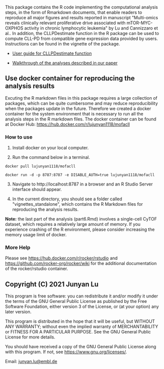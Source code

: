 This package contains the R code implementing the computational analysis steps, in the form of Rmarkdown documents, that enable readers to reproduce all major figures and results reported in manuscript "Multi-omics reveals clinically relevant proliferative drive associated with mTOR-MYC-OXPHOS activity in chronic lymphocytic leukemia" by Lu and Cannizzaro et al.. In addition, the CLLPDestimate function in the R package can be used to compute CLL-PD from compatible gene expression data provided by users. Instructions can be found in the vignette of the package. 

* [User guide for CLLPDestimate function](https://huber-group-embl.github.io/mofaCLL/CLLPDestimate.html)

* [Walkthrough of the analyses described in our paper](https://huber-group-embl.github.io/mofaCLL/analysisProcedure.html)


## Use docker container for reproducing the analysis results

Excuting the R markdown files in this package requires a large collection of packages, which can be quite cumbersome and may reduce reproducibility when the packages update in the future. Therefore we created a docker container for the system environment that is necessary to run all the analysis steps in the R markdown files. The docker container can be found at Docker Hub: https://hub.docker.com/r/lujunyan1118/mofacll 

### How to use

1. Install docker on your local computer.

2. Run the command below in a terminal.

```
docker pull lujunyan1118/mofacll

docker run -d -p 8787:8787 -e DISABLE_AUTH=true lujunyan1118/mofacll
```

3. Navigate to http://localhost:8787 in a browser and an R Studio Server interface should appear. 

4. In the current directory, you should see a folder called "vignettes_standalone", which contains the R Markdown files for reproducing the analysis results.

**Note:** the last part of the analysis (part6.Rmd) involves a single-cell CyTOF dataset, which requires a relatively large amount of memory. If you experience crashing of the R environment, please consider increasing the memory usage limit of docker.


### More Help

Please see https://hub.docker.com/r/rocker/rstudio and https://github.com/rocker-org/rocker/wiki for the additional documentation of the rocker/rstudio container. 


## Copyright (C) 2021  Junyan Lu

This program is free software: you can redistribute it and/or modify
it under the terms of the GNU General Public License as published by
the Free Software Foundation, either version 3 of the License, or
(at your option) any later version.

This program is distributed in the hope that it will be useful,
but WITHOUT ANY WARRANTY; without even the implied warranty of
MERCHANTABILITY or FITNESS FOR A PARTICULAR PURPOSE.  See the
GNU General Public License for more details.

You should have received a copy of the GNU General Public License
along with this program.  If not, see <https://www.gnu.org/licenses/>.

Email: junyan.lu@embl.de
